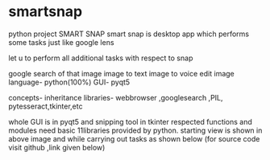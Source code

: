 # smartsnap
python project
SMART SNAP
smart snap is desktop app which performs some tasks just like google lens

let u to perform all additional tasks  with respect to snap

google search of that image
image to text
image to voice
edit  image
language-    python(100%)    GUI-    pyqt5    

concepts-    inheritance        libraries-    webbrowser ,googlesearch ,PIL, pytesseract,tkinter,etc


whole GUI is in pyqt5 and snipping tool in tkinter
respected functions and modules need basic 11libraries provided by python.
starting view is shown in above image and while carrying out tasks as shown below
(for source code visit github ,link given below)



